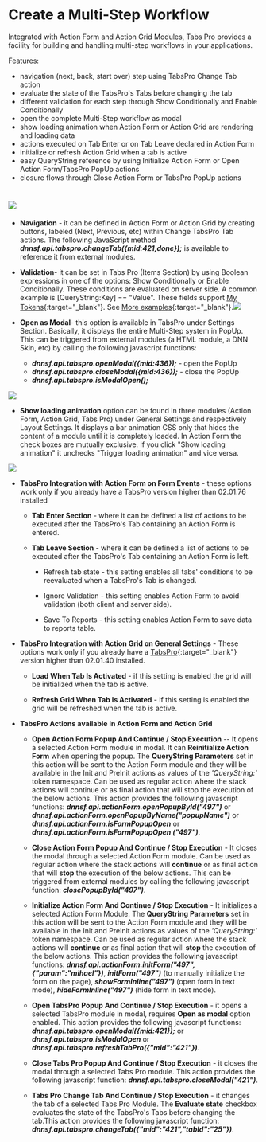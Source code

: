 # **Create a Multi-Step Workflow**

Integrated with Action Form and Action Grid Modules, Tabs Pro provides a facility for building and handling multi-step workflows in your applications.

Features:

* navigation \(next, back, start over\) step using TabsPro Change Tab action
* evaluate the state of the TabsPro's Tabs before changing the tab
* different validation for each step through Show Conditionally and Enable Conditionally
* open the complete Multi-Step workflow as modal
* show loading animation when Action Form or Action Grid are rendering and loading data
* actions executed on Tab Enter or on Tab Leave declared in Action Form 
* initialize or refresh Action Grid when a tab is active
* easy QueryString reference by using Initialize Action Form or Open Action Form/TabsPro PopUp actions
* closure flows through Close Action Form or TabsPro PopUp actions

# ![](https://puu.sh/xs3Zz/33e78a691f.jpg)

* **Navigation** - it can be defined in Action Form or Action Grid by creating buttons, labeled \(Next, Previous, etc\) within Change TabsPro Tab actions. The following JavaScript method _**dnnsf.api.tabspro.changeTab\({mid:421,done}\);**_ is available to reference it from external modules.

* **Validation**- it can be set in Tabs Pro \(Items Section\) by using Boolean expressions in one of the options: Show Conditionally or Enable Conditionally. These conditions are evaluated on server side. A common example is \[QueryString:Key\] == "Value". These fields support [My Tokens](http://www.dnnsharp.com/dnn/modules/my-custom-tokens){:target="_blank"}. See [More examples](http://action-form.dnnsharp.com/conditions){:target="_blank"}.![](https://puu.sh/xs9gX/e3cd2a6dfd.jpg)

* **Open as Modal**- this option is available in TabsPro under Settings Section. Basically, it displays the entire Multi-Step system in PopUp. This can be triggered from external modules \(a HTML module, a DNN Skin, etc\) by calling the following javascript functions:

  * _**dnnsf.api.tabspro.openModal\({mid:436}\);**_ -  open the PopUp
  * _**dnnsf.api.tabspro.closeModal\({mid:436}\);**_ - close the PopUp
  * _**dnnsf.api.tabspro.isModalOpen\(\);**_

![](https://puu.sh/xsakr/f5574c1180.jpg)

* **Show loading animation** option can be found in three modules \(Action Form, Action Grid, Tabs Pro\) under General Settings and respectively Layout Settings. It displays a bar animation CSS only that hides the content of a module until it is completely loaded. In Action Form the check boxes are mutually exclusive. If you click "Show loading animation" it unchecks "Trigger loading animation" and vice versa.

![](https://puu.sh/xx6LY/880cce960b.jpg)

* **TabsPro Integration with Action Form on Form Events** - these options work only if you already have a TabsPro version higher than 02.01.76 installed

  * **Tab Enter Section** - where it can be defined a list of actions to be executed after the TabsPro's Tab containing an Action Form is entered.
  * **Tab Leave Section** - where it can be defined a list of actions to be executed after the TabsPro's Tab containing an Action Form is left.

    * Refresh tab state - this setting enables all tabs' conditions to be reevaluated when a TabsPro's Tab is changed.

    * Ignore Validation - this setting enables Action Form to avoid validation \(both client and server side\).

    * Save To Reports - this setting enables Action Form to save data to reports table.

* **TabsPro Integration with Action Grid on General Settings** - These options work only if you already have a [TabsPro](http://www.dnnsharp.com/dnn/modules/tabs-pro){:target="_blank"} version higher than 02.01.40 installed.

  * **Load When Tab Is Activated** - if this setting is enabled the grid will be initialized when the tab is active.

  * **Refresh Grid When Tab Is Activated** - if this setting is enabled the grid will be refreshed when the tab is active.

* **TabsPro Actions available in Action Form and Action Grid**

  * **Open Action Form Popup And Continue / Stop Execution** -- It opens a selected Action Form module in modal. It can **Reinitialize Action Form** when opening the popup. The **QueryString Parameters** set in this action will be sent to the Action Form module and they will be available in the Init and PreInit actions as values of the _'QueryString:'_ token namespace. Can be used as regular action where the stack actions will continue or as final action that will stop the execution of the below actions. This action provides the following javascript functions: _**dnnsf.api.actionForm.openPopupById\("497"\)**_ or _**dnnsf.api.actionForm.openPopupByName\("popupName"\)**_ or _**dnnsf.api.actionForm.isFormPopupOpen**_  or _**dnnsf.api.actionForm.isFormPopupOpen \("497"\)**_.

  * **Close Action Form Popup And Continue / Stop Execution** - It closes the modal through a selected Action Form module. Can be used as regular action where the stack actions will **continue** or as final action that will **stop** the execution of the below actions. This can be triggered from external modules by calling the following javascript function: _**closePopupById\("497"\)**_.

  * **Initialize Action Form And Continue / Stop Execution** - It initializes a selected Action Form Module. The **QueryString Parameters** set in this action will be sent to the Action Form module and they will be available in the Init and PreInit actions as values of the _'QueryString:'_ token namespace. Can be used as regular action where the stack actions will **continue** or as final action that will **stop** the execution of the below actions. This action provides the following javascript functions: _**dnnsf.api.actionForm.initForm\("497",{"param":"mihael"}\)**_, _**initForm\("497"\)**_ \(to manually initialize the form on the page\), _**showFormInline\("497"\)**_ \(open form in text mode\), _**hideFormInline\("497"\)**_ \(hide form in text mode\).

  * **Open TabsPro Popup And Continue / Stop Execution** - it opens a selected TabsPro module in modal, requires **Open as modal** option enabled. This action provides the following javascript functions: _**dnnsf.api.tabspro.openModal\({mid:421}\);**_ or _**dnnsf.api.tabspro.isModalOpen**_ or _**dnnsf.api.tabspro.refreshTabPro\({"mid":"421"}\)**_.

  * **Close Tabs Pro Popup And Continue / Stop Execution** - it closes the modal through a selected Tabs Pro module. This action provides the following javascript function: _**dnnsf.api.tabspro.closeModal\("421"\)**_.

  * **Tabs Pro Change Tab And Continue / Stop Execution** - it changes the tab of a selected Tabs Pro Module. The **Evaluate state** checkbox evaluates the state of the TabsPro's Tabs before changing the tab.This action provides the following javascript function: _**dnnsf.api.tabspro.changeTab\({"mid":"421","tabId":"25"}\)**_.



